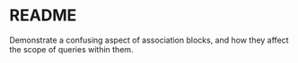 # README

Demonstrate a confusing aspect of association blocks, and how they affect the scope of queries within them.
